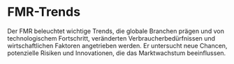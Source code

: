 # FMR-Trends
Der FMR beleuchtet wichtige Trends, die globale Branchen prägen und von technologischem Fortschritt, veränderten Verbraucherbedürfnissen und wirtschaftlichen Faktoren angetrieben werden. Er untersucht neue Chancen, potenzielle Risiken und Innovationen, die das Marktwachstum beeinflussen.
